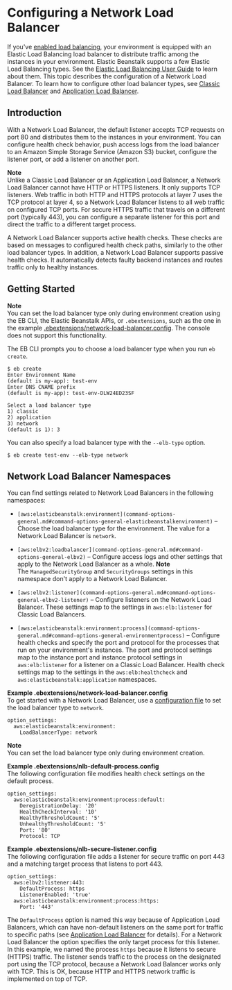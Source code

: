 # Configuring a Network Load Balancer<a name="environments-cfg-nlb"></a>

If you've [enabled load balancing](using-features-managing-env-types.md#using-features.managing.changetype), your environment is equipped with an Elastic Load Balancing load balancer to distribute traffic among the instances in your environment\. Elastic Beanstalk supports a few Elastic Load Balancing types\. See the [Elastic Load Balancing User Guide](http://docs.aws.amazon.com/elasticloadbalancing/latest/userguide/) to learn about them\. This topic describes the configuration of a Network Load Balancer\. To learn how to configure other load balancer types, see [Classic Load Balancer](using-features.managing.elb.md) and [Application Load Balancer](environments-cfg-applicationloadbalancer.md)\.

## Introduction<a name="environments-cfg-nlb-intro"></a>

With a Network Load Balancer, the default listener accepts TCP requests on port 80 and distributes them to the instances in your environment\. You can configure health check behavior, push access logs from the load balancer to an Amazon Simple Storage Service \(Amazon S3\) bucket, configure the listener port, or add a listener on another port\.

**Note**  
Unlike a Classic Load Balancer or an Application Load Balancer, a Network Load Balancer cannot have HTTP or HTTPS listeners\. It only supports TCP listeners\. Web traffic in both HTTP and HTTPS protocols at layer 7 uses the TCP protocol at layer 4, so a Network Load Balancer listens to all web traffic on configured TCP ports\. For secure HTTPS traffic that travels on a different port \(typically 443\), you can configure a separate listener for this port and direct the traffic to a different target process\.

A Network Load Balancer supports active health checks\. These checks are based on messages to configured health check paths, similarly to the other load balancer types\. In addition, a Network Load Balancer supports passive health checks\. It automatically detects faulty backend instances and routes traffic only to healthy instances\.

## Getting Started<a name="environments-cfg-nlb-getstarted"></a>

**Note**  
You can set the load balancer type only during environment creation using the EB CLI, the Elastic Beanstalk APIs, or `.ebextensions`, such as the one in the example [\.ebextensions/network\-load\-balancer\.config](#network-load-balancer.config)\. The console does not support this functionality\.

The EB CLI prompts you to choose a load balancer type when you run `eb create`\.

```
$ eb create
Enter Environment Name
(default is my-app): test-env
Enter DNS CNAME prefix
(default is my-app): test-env-DLW24ED23SF

Select a load balancer type
1) classic
2) application
3) network
(default is 1): 3
```

You can also specify a load balancer type with the `--elb-type` option\.

```
$ eb create test-env --elb-type network
```

## Network Load Balancer Namespaces<a name="environments-cfg-nlb-namespaces"></a>

You can find settings related to Network Load Balancers in the following namespaces:

+ `[aws:elasticbeanstalk:environment](command-options-general.md#command-options-general-elasticbeanstalkenvironment)` – Choose the load balancer type for the environment\. The value for a Network Load Balancer is `network`\.

+ `[aws:elbv2:loadbalancer](command-options-general.md#command-options-general-elbv2)` – Configure access logs and other settings that apply to the Network Load Balancer as a whole\.
**Note**  
The `ManagedSecurityGroup` and `SecurityGroups` settings in this namespace don't apply to a Network Load Balancer\.

+ `[aws:elbv2:listener](command-options-general.md#command-options-general-elbv2-listener)` – Configure listeners on the Network Load Balancer\. These settings map to the settings in `aws:elb:listener` for Classic Load Balancers\.

+ `[aws:elasticbeanstalk:environment:process](command-options-general.md#command-options-general-environmentprocess)` – Configure health checks and specify the port and protocol for the processes that run on your environment's instances\. The port and protocol settings map to the instance port and instance protocol settings in `aws:elb:listener` for a listener on a Classic Load Balancer\. Health check settings map to the settings in the `aws:elb:healthcheck` and `aws:elasticbeanstalk:application` namespaces\.

**Example \.ebextensions/network\-load\-balancer\.config**  
To get started with a Network Load Balancer, use a [configuration file](ebextensions.md) to set the load balancer type to `network`\.  

```
option_settings:
  aws:elasticbeanstalk:environment:
    LoadBalancerType: network
```

**Note**  
You can set the load balancer type only during environment creation\.

**Example \.ebextensions/nlb\-default\-process\.config**  
The following configuration file modifies health check settings on the default process\.  

```
option_settings:
  aws:elasticbeanstalk:environment:process:default:
    DeregistrationDelay: '20'
    HealthCheckInterval: '10'
    HealthyThresholdCount: '5'
    UnhealthyThresholdCount: '5'
    Port: '80'
    Protocol: TCP
```

**Example \.ebextensions/nlb\-secure\-listener\.config**  
The following configuration file adds a listener for secure traffic on port 443 and a matching target process that listens to port 443\.  

```
option_settings:
  aws:elbv2:listener:443:
    DefaultProcess: https
    ListenerEnabled: 'true'
  aws:elasticbeanstalk:environment:process:https:
    Port: '443'
```
The `DefaultProcess` option is named this way because of Application Load Balancers, which can have non\-default listeners on the same port for traffic to specific paths \(see [Application Load Balancer](environments-cfg-applicationloadbalancer.md) for details\)\. For a Network Load Balancer the option specifies the only target process for this listener\.  
In this example, we named the process `https` because it listens to secure \(HTTPS\) traffic\. The listener sends traffic to the process on the designated port using the TCP protocol, because a Network Load Balancer works only with TCP\. This is OK, because HTTP and HTTPS network traffic is implemented on top of TCP\.